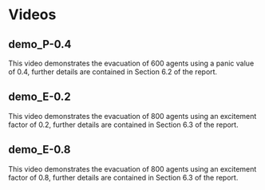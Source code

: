 # Videos

## demo_P-0.4

This video demonstrates the evacuation of 600 agents using a panic value of 0.4, further details are contained in Section 6.2 of the report.


## demo_E-0.2

This video demonstrates the evacuation of 800 agents using an excitement factor of 0.2, further details are contained in Section 6.3 of the report.


## demo_E-0.8

This video demonstrates the evacuation of 800 agents using an excitement factor of 0.8, further details are contained in Section 6.3 of the report.